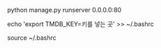 
python manage.py runserver 0.0.0.0:80

 echo 'export TMDB_KEY=키를 넣는 곳' >> ~/.bashrc

source ~/.bashrc